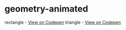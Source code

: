 # geometry-animated

rectangle - [View on Codepen](https://codepen.io/palegreen/pen/ZKXmRB)
triangle - [View on Codepen](https://codepen.io/palegreen/pen/VbrjyX)
